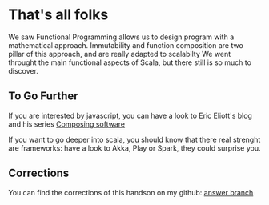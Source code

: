 # That's all folks

We saw Functional Programming allows us to design program with a mathematical approach.
Immutability and function composition are two pillar of this approach, and are really adapted to scalabilty
We went throught the main functional aspects of Scala, but there still is so much to discover.

## To Go Further
If you are interested by javascript, you can have a look to Eric Eliott's blog and his series [Composing software](https://medium.com/javascript-scene/the-rise-and-fall-and-rise-of-functional-programming-composable-software-c2d91b424c8c)

If you want to go deeper into scala, you should know that there real strenght are frameworks: have a look to Akka, Play or Spark, they could surprise you.

## Corrections

You can find the corrections of this handson on my github: [answer branch](https://github.com/CG-Charlotte/fp-explained/tree/answers)
